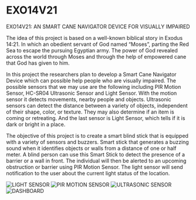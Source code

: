 # EXO14V21
EXO14V21: AN SMART CANE NAVIGATOR DEVICE FOR VISUALLY IMPAIRED

The idea of this project is based on a well-known biblical story in Exodus 14:21. In which an obedient servant of God named “Moses”, parting the Red Sea to escape the pursuing Egyptian army. The power of God revealed across the world through Moses and through the help of empowered cane that God has given to him. 

In this project the researchers plan to develop a Smart Cane Navigator Device which can possible help people who are visually impaired. The possible sensors that we may use are the following including PIR Motion Sensor, HC-SR04 Ultrasonic Sensor and Light Sensor. With the motion sensor it detects movements, nearby people and objects. Ultrasonic sensors can detect the distance between a variety of objects, independent of their shape, color, or texture. They may also determine if an item is coming or retreating. And the last sensor is Light Sensor, which tells if it is dark or bright in a place.

The objective of this project is to create a smart blind stick that is equipped with a variety of sensors and buzzers. Smart stick that generates a buzzing sound when it identifies objects or walls from a distance of one or half meter. A blind person can use this Smart Stick to detect the presence of a barrier or a wall in front. The individual will then be alerted to an upcoming obstruction or barrier using PIR Motion Sensor. The light sensor will send notification to the user about the current light status of the location.

![LIGHT SENSOR](https://user-images.githubusercontent.com/64764967/154696400-8118c67e-4aa9-4772-a694-f0e774a5fd0a.jpg)
![PIR MOTION SENSOR](https://user-images.githubusercontent.com/64764967/154696495-624b09fc-d934-411a-a78e-62d1af9061c8.jpg)
![ULTRASONIC SENSOR](https://user-images.githubusercontent.com/64764967/154696575-a5fff7b7-f19b-4203-89c0-d92f247088e2.jpg)
![DASHBOARD](https://user-images.githubusercontent.com/64764967/154696778-de2c3fc9-896c-49e5-9f10-b8cab302ed82.JPG)

